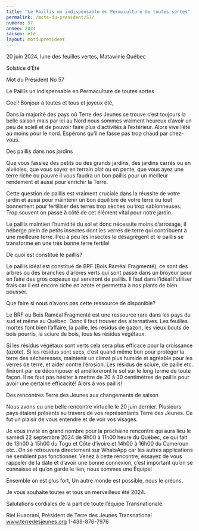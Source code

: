 ```yaml
---
title: "Le Paillis un indispensable en Permaculture de toutes sortes"
permalink: /mots-du-president/57/
numero: 57
annee: 2024
saison: été
layout: motdupresident
---
```

20 juin 2024, lune des feuilles vertes, Matawinie Québec

Solstice d’Été

Mot du Président No 57

Le Paillis un indispensable en Permaculture de toutes sortes

Goei! Bonjour à toutes et tous et joyeux été,

Dans la majorité des pays où Terre des Jeunes se trouve c’est toujours la belle saison mais par ici au Nord nous sommes vraiment heureux d’avoir un peu de soleil et de pouvoir faire plus d’activités à l’extérieur. Alors vive l’été au moins pour le nord. Espérons qu’il ne fasse pas trop chaud par chez-vous.

Des paillis dans nos jardins

Que vous fassiez des petits ou des grands jardins, des jardins carrés ou en alvéoles, que vous soyez en terrain plat ou en pente, que vous ayez une terre riche ou pauvre il vous faudra un bon paillis pour un meilleur rendement et aussi pour enrichir la Terre.

Cette question de paillis est vraiment cruciale dans la réussite de votre jardin et aussi pour maintenir un bon équilibre de votre terre ou tout bonnement pour fertiliser des terres trop sèches ou trop sablonneuses. Trop souvent on passe à côté de cet élément vital pour notre jardin.

Le paillis maintien l’humidité du sol et donc nécessite moins d’arrosage, il héberge plein de petits insectes dont les verres de terre qui contribuent à une meilleure terre. Peu à peu les insectes le désagrègent et le paillis se transforme en une très bonne terre fertile!

De quoi est constitué le paillis?

Le paillis idéal est constitué de BRF (Bois Raméal Fragmenté), ce sont des arbres ou des branches d’arbres verts qui sont passé dans un broyeur pour en faire des gros copeaux qui serviront de paillis. Il faut dans l’idéal l’utiliser frais car il est encore riche en azote et permettra à nos plants de bien pousser.

Que faire si nous n’avons pas cette ressource de disponible?

Le BRF ou Bois Raméal Fragmenté est une ressource rare dans les pays du sud et même au Québec. Donc il faut trouver des alternatives. Les feuilles mortes font bien l’affaire, la paille, les résidus de gazon, les vieux bouts de bois pourris, la sciure de bois, tous les résidus végétaux.

Si les résidus végétaux sont verts cela sera plus efficace pour la croissance (azote). Si les résidus sont secs, c’est quand même bon pour protéger la terre des sécheresses, maintenir un climat plus humide et agréable pour les verres de terre, et aider contre l’érosion. Les résidus de sciure, de paille etc. finiront par ce décomposer et amélioreront le sol sur le long terme de toute façon. Il ne faut pas hésiter à mettre de 20 à 30 centimètres de paillis pour avoir une certaine efficacité! Alors à vos paillis!

Des rencontres Terre des Jeunes aux changements de saison

Nous avons eu une belle rencontre virtuelle le 20 juin dernier. Plusieurs pays étaient présents au travers de vos représentants Terre des Jeunes. Ce fut un plaisir de vous entendre et de voir vos visages.

Je vous invite en grand nombre pour la prochaine rencontre qui aura lieu le samedi 22 septembre 2024 de 9h00 à 11h00 heure du Québec, ce qui fait de 13h00 à 15h00 du Togo et Côte d’ivoire et 14h00 à 16h00 du Cameroun etc.. On se retrouvera directement sur WhatsApp car les autres applications ne semblent pas fonctionner. Venez à cette rencontre, essayez de vous rappeler de la date et d’avoir une bonne connexion, c’est important qu’on se connaisse et qu’on garde le lien, nous sommes une Équipe!

Ensemble on est plus fort, Un autre monde est possible, nous le créons.

Je vous souhaite toutes et tous un merveilleux été 2024.

Salutations cordiales de la part de toute l’équipe Transnationale.

Riel Huaorani, Président de Terre des Jeunes Transnational www.terredesjeunes.org 1-438-876-7976
